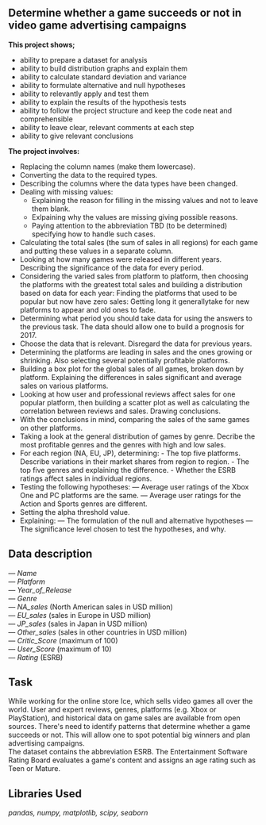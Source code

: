 ## Determine whether a game succeeds or not in  video game advertising campaigns

**This project shows;**
- ability to prepare a dataset for analysis
- ability to build distribution graphs and explain them
- ability to calculate standard deviation and variance
- ability to formulate alternative and null hypotheses
- ability to relevantly apply and test them
- ability to explain the results of the hypothesis tests
- ability to follow the project structure and keep the code neat and comprehensible
- ability to leave clear, relevant comments at each step
- ability to give relevant conclusions

**The project involves:**
- Replacing the column names (make them lowercase).
- Converting the data to the required types.
- Describing the columns where the data types have been changed.
- Dealing with missing values:
    - Explaining the reason for filling in the missing values and not to leave them blank.
    - Exlpaining why the values are missing giving possible reasons.
    - Paying attention to the abbreviation TBD (to be determined) specifying how to handle such cases.
- Calculating the total sales (the sum of sales in all regions) for each game and putting these values in a separate column.
- Looking at how many games were released in different years. Describing the significance of the data for every period.
- Considering the varied sales from platform to platform, then choosing the platforms with the greatest total sales and building a distribution based on data for each year: Finding the platforms that used to be popular but now have zero sales: Getting long it generallytake for new platforms to appear and old ones to fade.
- Determining what period you should take data for using the answers to the previous task. The data should allow one to build a prognosis for 2017.
- Choose the data that is relevant. Disregard the data for previous years.
- Determining the platforms are leading in sales and the ones growing or shrinking. Also selecting several potentially profitable platforms.
- Building a box plot for the global sales of all games, broken down by platform. Explaining the differences in sales significant and average sales on various platforms.
- Looking at how user and professional reviews affect sales for one popular platform, then building a scatter plot as well as calculating the correlation between reviews and sales. Drawing conclusions.
- With the conclusions in mind, comparing the sales of the same games on other platforms.
- Taking a look at the general distribution of games by genre. Decribe the most profitable genres and the genres with high and low sales.
- For each region (NA, EU, JP), determining:
       - The top five platforms. Describe variations in their market shares from region to region.
       - The top five genres and explaining the difference.
       - Whether the ESRB ratings affect sales in individual regions.
- Testing the following hypotheses:
        — Average user ratings of the Xbox One and PC platforms are the same.
        — Average user ratings for the Action and Sports genres are different.
- Setting the alpha threshold value.
- Explaining:
        — The formulation of the null and alternative hypotheses
        — The significance level chosen to test the hypotheses, and why.

## Data description
— *Name\
—  Platform\
—  Year_of_Release\
—  Genre\
—  NA_sales* (North American sales in USD million)\
— *EU_sales* (sales in Europe in USD million)\
— *JP_sales* (sales in Japan in USD million)\
— *Other_sales* (sales in other countries in USD million)\
— *Critic_Score* (maximum of 100)\
— *User_Score* (maximum of 10)\
— *Rating* (ESRB)

## Task
While working for the online store Ice, which sells video games all over the world. User and expert reviews, genres, platforms (e.g. Xbox or PlayStation), and historical data on game sales are available from open sources. There's need to identify patterns that determine whether a game succeeds or not. This will allow one to spot potential big winners and plan advertising campaigns.\
The dataset contains the abbreviation ESRB. The Entertainment Software Rating Board evaluates a game's content and assigns an age rating such as Teen or Mature.

## Libraries Used
_pandas, numpy, matplotlib, scipy, seaborn_


```python

```

